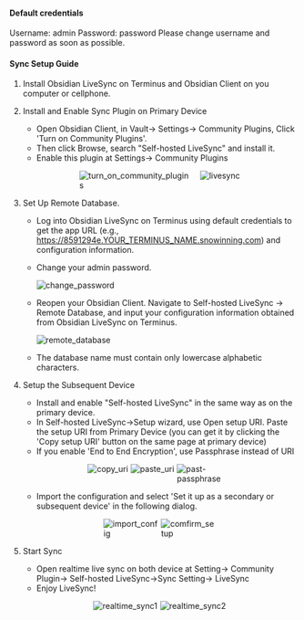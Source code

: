 #### Default credentials
Username: admin 
Password: password
Please change username and password as soon as possible.

#### Sync Setup Guide
1. Install Obsidian LiveSync on Terminus and Obsidian Client on you computer or cellphone.

2. Install and Enable Sync Plugin on Primary Device
    - Open Obsidian Client, in Vault-> Settings-> Community Plugins, Click 'Turn on Community Plugins'.
    - Then click Browse, search "Self-hosted LiveSync" and install it.
    - Enable this plugin at Settings-> Community Plugins

    <p style="display: flex; justify-content: center;">
    <img src="https://file.bttcdn.com/appstore/obsidian/readme/turn_on_community_plugins.webp" alt="turn_on_community_plugins" style="max-width: 40%; height: auto; margin-right: 20px;">
    <img src="https://file.bttcdn.com/appstore/obsidian/readme/livesync.webp" alt="livesync"  style="max-width: 40%; height: auto;">
    </p>

3. Set Up Remote Database.
    - Log into Obsidian LiveSync on Terminus using default credentials to get the app URL (e.g., https://8591294e.YOUR_TERMINUS_NAME.snowinning.com) and configuration information.
    - Change your admin password.
    
      ![change_password](https://file.bttcdn.com/appstore/obsidian/readme/change_password.webp)
    
    - Reopen your Obsidian Client. Navigate to Self-hosted LiveSync -> Remote Database, and input your configuration information obtained from Obsidian LiveSync on Terminus.

      ![remote_database](https://file.bttcdn.com/appstore/obsidian/readme/remote_database.webp)    
    - The database name must contain only lowercase alphabetic characters.

4. Setup the Subsequent Device
    - Install and enable "Self-hosted LiveSync" in the same way as on the primary device.
    - In Self-hosted LiveSync->Setup wizard, use Open setup URI. Paste the setup URI from Primary Device (you can get it by clicking the 'Copy setup URI' button on the same page at primary device)
    - If you enable 'End to End Encryption', use Passphrase instead of URI
    
    <p style="display: flex; justify-content: center;">
    <img src="https://file.bttcdn.com/appstore/obsidian/readme/copy_uri.webp" alt="copy_uri" style="max-width: 55%; height: auto; margin-right: 5px;">
    <img src="https://file.bttcdn.com/appstore/obsidian/readme/paste_uri.webp" alt="paste_uri" style="max-width: 20%; height: auto; margin-right: 5px;">
    <img src="https://file.bttcdn.com/appstore/obsidian/readme/past-passphrase.png" alt="past-passphrase"  style="max-width: 20%; height: auto;">
    </p>
    
    - Import the configuration and select 'Set it up as a secondary or subsequent device' in the following dialog.

    <p style="display: flex; justify-content: center;">
    <img src="https://file.bttcdn.com/appstore/obsidian/readme/import_config.png" alt="import_config" style="max-width: 20%; height: auto; margin-right: 5px;">
    <img src="https://file.bttcdn.com/appstore/obsidian/readme/comfirm_setup.png" alt="comfirm_setup"  style="max-width: 20%; height: auto;">
    </p>

5. Start Sync 
    - Open realtime live sync on both device at Setting-> Community Plugin-> Self-hosted LiveSync->Sync Setting-> LiveSync
    - Enjoy LiveSync!

    <p style="display: flex; justify-content: center;">
    <img src="https://file.bttcdn.com/appstore/obsidian/readme/realtime_sync1.png" alt="realtime_sync1" style="max-width: 70%; height: auto; margin-right: 5px;">
    <img src="https://file.bttcdn.com/appstore/obsidian/readme/realtime_sync2.jpg" alt="realtime_sync2"  style="max-width: 25%; height: auto;">
    </p>
